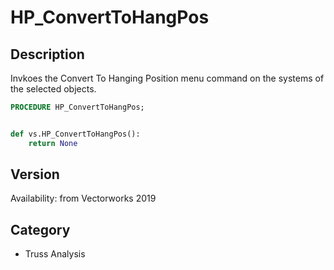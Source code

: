 # HP_ConvertToHangPos

## Description
Invkoes the Convert To Hanging Position menu command on the systems of the selected objects.

```pascal
PROCEDURE HP_ConvertToHangPos;
```

```python

def vs.HP_ConvertToHangPos():
    return None
```

## Version
Availability: from Vectorworks 2019
## Category
* Truss Analysis

